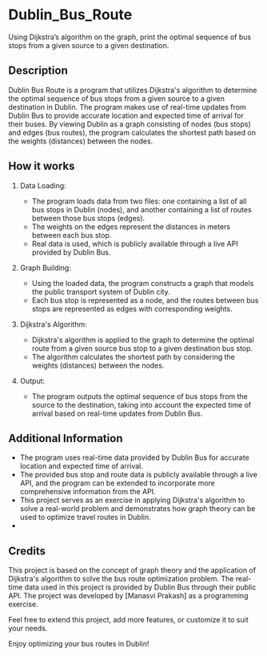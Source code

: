 # Dublin_Bus_Route
Using Dijkstra’s algorithm on the graph, print the optimal sequence of bus stops from a given source to a given destination.

## Description
Dublin Bus Route is a program that utilizes Dijkstra's algorithm to determine the optimal sequence of bus stops from a given source to a given destination in Dublin. The program makes use of real-time updates from Dublin Bus to provide accurate location and expected time of arrival for their buses. By viewing Dublin as a graph consisting of nodes (bus stops) and edges (bus routes), the program calculates the shortest path based on the weights (distances) between the nodes.

## How it works
1. Data Loading:
   - The program loads data from two files: one containing a list of all bus stops in Dublin (nodes), and another containing a list of routes between those bus stops (edges).
   - The weights on the edges represent the distances in meters between each bus stop.
   - Real data is used, which is publicly available through a live API provided by Dublin Bus.

2. Graph Building:
   - Using the loaded data, the program constructs a graph that models the public transport system of Dublin city.
   - Each bus stop is represented as a node, and the routes between bus stops are represented as edges with corresponding weights.

3. Dijkstra's Algorithm:
   - Dijkstra's algorithm is applied to the graph to determine the optimal route from a given source bus stop to a given destination bus stop.
   - The algorithm calculates the shortest path by considering the weights (distances) between the nodes.

4. Output:
   - The program outputs the optimal sequence of bus stops from the source to the destination, taking into account the expected time of arrival based on real-time updates from Dublin Bus.

## Additional Information
- The program uses real-time data provided by Dublin Bus for accurate location and expected time of arrival.
- The provided bus stop and route data is publicly available through a live API, and the program can be extended to incorporate more comprehensive information from the API.
- This project serves as an exercise in applying Dijkstra's algorithm to solve a real-world problem and demonstrates how graph theory can be used to optimize travel routes in Dublin.
- 
## Credits
This project is based on the concept of graph theory and the application of Dijkstra's algorithm to solve the bus route optimization problem. The real-time data used in this project is provided by Dublin Bus through their public API. The project was developed by [Manasvi Prakash] as a programming exercise.

Feel free to extend this project, add more features, or customize it to suit your needs.

Enjoy optimizing your bus routes in Dublin!
